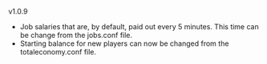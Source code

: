 v1.0.9

+ Job salaries that are, by default, paid out every 5 minutes. This time can be change from the jobs.conf file.
+ Starting balance for new players can now be changed from the totaleconomy.conf file.